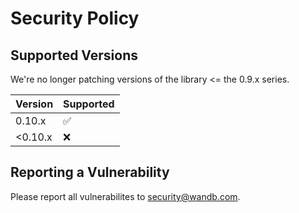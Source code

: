 # Security Policy

## Supported Versions

We're no longer patching versions of the library <= the 0.9.x series.  

| Version | Supported          |
| ------- | ------------------ |
| 0.10.x  | :white_check_mark: |
| <0.10.x | :x:                |

## Reporting a Vulnerability

Please report all vulnerabilites to security@wandb.com.
